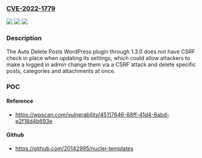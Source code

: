 ### [CVE-2022-1779](https://cve.mitre.org/cgi-bin/cvename.cgi?name=CVE-2022-1779)
![](https://img.shields.io/static/v1?label=Product&message=Auto%20Delete%20Posts&color=blue)
![](https://img.shields.io/static/v1?label=Version&message=1.3.0%3C%3D%201.3.0%20&color=brighgreen)
![](https://img.shields.io/static/v1?label=Vulnerability&message=CWE-352%20Cross-Site%20Request%20Forgery%20(CSRF)&color=brighgreen)

### Description

The Auto Delete Posts WordPress plugin through 1.3.0 does not have CSRF check in place when updating its settings, which could allow attackers to make a logged in admin change them via a CSRF attack and delete specific posts, categories and attachments at once.

### POC

#### Reference
- https://wpscan.com/vulnerability/45117646-88ff-41d4-8abd-e2f18d4b693e

#### Github
- https://github.com/20142995/nuclei-templates

